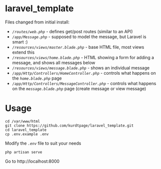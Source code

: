 # laravel_template
Files changed from initial install:
- *`/routes/web.php`* - defines get/post routes (similar to an API)
- *`/app/Message.php`* - supposed to model the message, but Laravel is smart :)
- *`/resources/views/master.blade.php`* - base HTML file, most views extend this
- *`/resources/views/home.blade.php`* - HTML showing a form for adding a message, and shows all messages below
- *`/resources/views/message.blade.php`* - shows an individual message
- *`/app/Http/Controllers/HomeController.php`* - controls what happens on the *`home.blade.php`* page
- *`/app/Http/Controllers/MessageController.php`* - controls what happens on the *`message.blade.php`* page (create message or view message)

# Usage
```
cd /var/www/html
git clone https://github.com/kurdtpage/laravel_template.git
cd laravel_template
cp .env.example .env
```
Modify the *`.env`* file to suit your needs
```
php artisan serve
```
Go to http://localhost:8000
